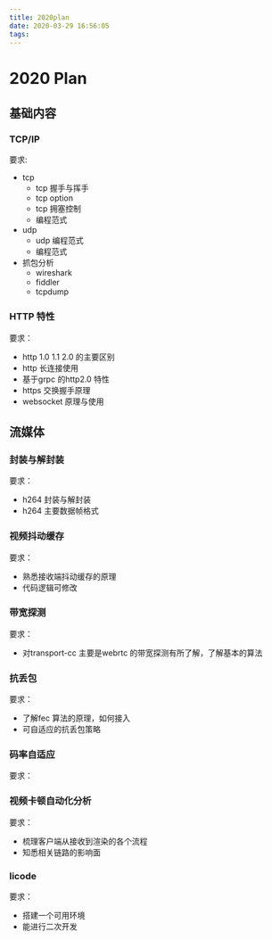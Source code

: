 ```yaml
---
title: 2020plan
date: 2020-03-29 16:56:05
tags:
---
```


# 2020 Plan

## 基础内容

### TCP/IP 

要求:
* tcp
  * tcp 握手与挥手
  * tcp  option
  * tcp 拥塞控制
  * 编程范式
* udp
  * udp 编程范式
  * 编程范式
* 抓包分析
  * wireshark
  * fiddler
  * tcpdump

### HTTP 特性

要求：

* http 1.0 1.1 2.0 的主要区别
* http 长连接使用
* 基于grpc 的http2.0 特性
* https 交换握手原理
* websocket 原理与使用

## 流媒体

### 封装与解封装

要求：

* h264 封装与解封装
* h264 主要数据帧格式

### 视频抖动缓存

要求：

* 熟悉接收端抖动缓存的原理
* 代码逻辑可修改

### 带宽探测

要求：

* 对transport-cc 主要是webrtc 的带宽探测有所了解，了解基本的算法

### 抗丢包

要求：

* 了解fec 算法的原理，如何接入
* 可自适应的抗丢包策略

### 码率自适应

要求：



### 视频卡顿自动化分析

要求：

* 梳理客户端从接收到渲染的各个流程
* 知悉相关链路的影响面

### licode

要求：

* 搭建一个可用环境
* 能进行二次开发